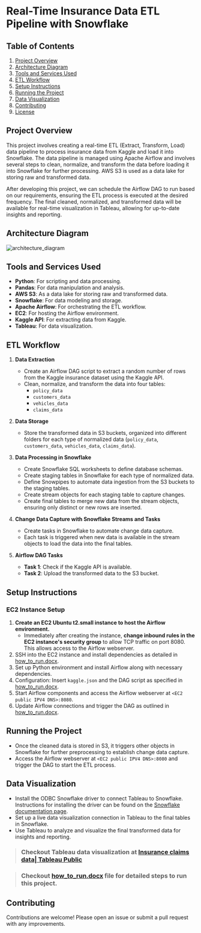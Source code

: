 # Real-Time Insurance Data ETL Pipeline with Snowflake

## Table of Contents
1. [Project Overview](#project-overview)
2. [Architecture Diagram](#architecture-diagram)
3. [Tools and Services Used](#tools-and-services-used)
4. [ETL Workflow](#etl-workflow)
5. [Setup Instructions](#setup-instructions)
6. [Running the Project](#running-the-project)
7. [Data Visualization](#data-visualization)
8. [Contributing](#contributing)
9. [License](#license)

## Project Overview
This project involves creating a real-time ETL (Extract, Transform, Load) data pipeline to process insurance data from Kaggle and load it into Snowflake. The data pipeline is managed using Apache Airflow and involves several steps to clean, normalize, and transform the data before loading it into Snowflake for further processing. AWS S3 is used as a data lake for storing raw and transformed data.

After developing this project, we can schedule the Airflow DAG to run based on our requirements, ensuring the ETL process is executed at the desired frequency. The final cleaned, normalized, and transformed data will be available for real-time visualization in Tableau, allowing for up-to-date insights and reporting.

## Architecture Diagram

![architecture_diagram](https://github.com/user-attachments/assets/ae965ace-b02f-4e46-8d7c-71b530ff3014)


## Tools and Services Used
- **Python**: For scripting and data processing.
- **Pandas**: For data manipulation and analysis.
- **AWS S3**: As a data lake for storing raw and transformed data.
- **Snowflake**: For data modeling and storage.
- **Apache Airflow**: For orchestrating the ETL workflow.
- **EC2**: For hosting the Airflow environment.
- **Kaggle API**: For extracting data from Kaggle.
- **Tableau**: For data visualization.

## ETL Workflow
1. **Data Extraction**
    - Create an Airflow DAG script to extract a random number of rows from the Kaggle insurance dataset using the Kaggle API.
    - Clean, normalize, and transform the data into four tables:
        - `policy_data`
        - `customers_data`
        - `vehicles_data`
        - `claims_data`

2. **Data Storage**
    - Store the transformed data in S3 buckets, organized into different folders for each type of normalized data (`policy_data`, `customers_data`, `vehicles_data`, `claims_data`).

3. **Data Processing in Snowflake**
    - Create Snowflake SQL worksheets to define database schemas.
    - Create staging tables in Snowflake for each type of normalized data.
    - Define Snowpipes to automate data ingestion from the S3 buckets to the staging tables.
    - Create stream objects for each staging table to capture changes.
    - Create final tables to merge new data from the stream objects, ensuring only distinct or new rows are inserted.

4. **Change Data Capture with Snowflake Streams and Tasks**
    - Create tasks in Snowflake to automate change data capture.
    - Each task is triggered when new data is available in the stream objects to load the data into the final tables.

5. **Airflow DAG Tasks**
    - **Task 1**: Check if the Kaggle API is available.
    - **Task 2**: Upload the transformed data to the S3 bucket.

## Setup Instructions
### EC2 Instance Setup
1. **Create an EC2 Ubuntu t2.small instance to host the Airflow environment.**
   - Immediately after creating the instance, **change inbound rules in the EC2 instance's security group** to allow TCP traffic on port 8080. This allows access to the Airflow webserver.
2. SSH into the EC2 instance and install dependencies as detailed in [how_to_run.docx](https://github.com/ravishankar324/Real-Time-Insurance-claims-Data-ETL-Pipeline/blob/master/how_to_run.docx).
3. Set up Python environment and install Airflow along with necessary dependencies.
4. Configuration: Insert `kaggle.json` and the DAG script as specified in [how_to_run.docx](https://github.com/ravishankar324/Real-Time-Insurance-claims-Data-ETL-Pipeline/blob/master/how_to_run.docx).
5. Start Airflow components and access the Airflow webserver at `<EC2 public IPV4 DNS>:8080`.
6. Update Airflow connections and trigger the DAG as outlined in [how_to_run.docx](https://github.com/ravishankar324/Real-Time-Insurance-claims-Data-ETL-Pipeline/blob/master/how_to_run.docx).

## Running the Project
- Once the cleaned data is stored in S3, it triggers other objects in Snowflake for further preprocessing to establish change data capture.
- Access the Airflow webserver at `<EC2 public IPV4 DNS>:8080` and trigger the DAG to start the ETL process.

## Data Visualization
- Install the ODBC Snowflake driver to connect Tableau to Snowflake. Instructions for installing the driver can be found on the [Snowflake documentation page](https://docs.snowflake.com/en/user-guide/odbc-download).
- Set up a live data visualization connection in Tableau to the final tables in Snowflake.
- Use Tableau to analyze and visualize the final transformed data for insights and reporting.
> ### Checkout Tableau data visualization at [Insurance claims data| Tableau Public](https://public.tableau.com/app/profile/ravi.shankar.p.r/viz/Auto_Insurance_claims_data_dashboard/final_dashboard)

> ### Checkout [how_to_run.docx](https://github.com/ravishankar324/Real-Time-Insurance-claims-Data-ETL-Pipeline/blob/master/how_to_run.docx) file for detailed steps to run this project.

## Contributing
Contributions are welcome! Please open an issue or submit a pull request with any improvements.


